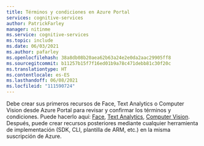 ```yaml
---
title: Términos y condiciones en Azure Portal
services: cognitive-services
author: PatrickFarley
manager: nitinme
ms.service: cognitive-services
ms.topic: include
ms.date: 06/03/2021
ms.author: pafarley
ms.openlocfilehash: 38a8db08b20aea62b63a24e2e0da2aac29905ff8
ms.sourcegitcommit: b11257b15f7f16ed01b9a78c471debb81c30f20c
ms.translationtype: HT
ms.contentlocale: es-ES
ms.lasthandoff: 06/08/2021
ms.locfileid: "111590724"
---
```

Debe crear sus primeros recursos de Face, Text Analytics o Computer Vision desde Azure Portal para revisar y confirmar los términos y condiciones. Puede hacerlo aquí: [Face](https://portal.azure.com/#create/Microsoft.CognitiveServicesFace), [Text Analytics](https://ms.portal.azure.com/#create/Microsoft.CognitiveServicesTextAnalytics), [Computer Vision](https://portal.azure.com/#create/Microsoft.CognitiveServicesComputerVision). Después, puede crear recursos posteriores mediante cualquier herramienta de implementación (SDK, CLI, plantilla de ARM, etc.) en la misma suscripción de Azure.
